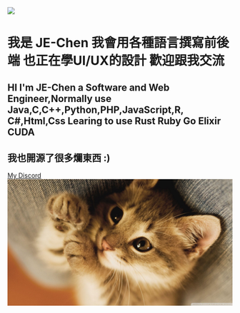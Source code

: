 [![](http://img.youtube.com/vi/dQw4w9WgXcQ/0.jpg)](http://www.youtube.com/watch?v=dQw4w9WgXcQ "")

# 我是 JE-Chen  我會用各種語言撰寫前後端 也正在學UI/UX的設計 歡迎跟我交流

## HI I'm JE-Chen a Software and Web Engineer,Normally use Java,C,C++,Python,PHP,JavaScript,R, C#,Html,Css Learing to use Rust Ruby Go Elixir CUDA

## 我也開源了很多爛東西 :)
<a href="https://discord.gg/k89zhQs">My Discord</a>
<img src="cat.jpg" alt="Not My Cat">

